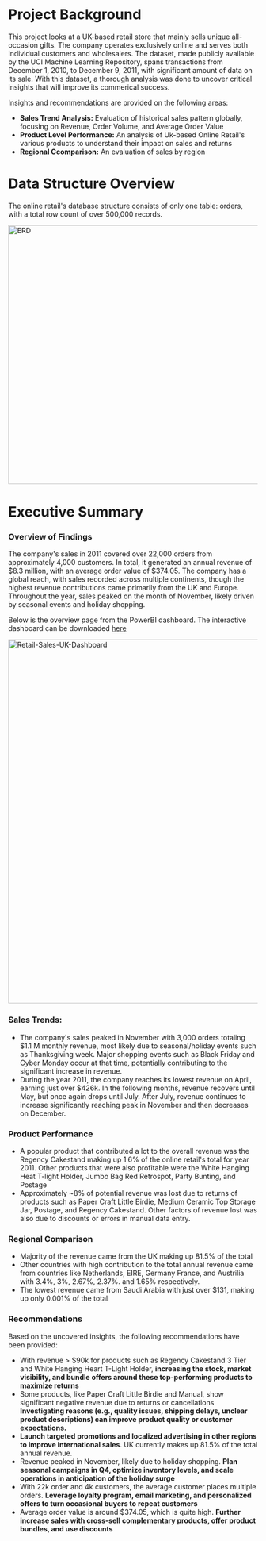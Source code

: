 # Project Background

This project looks at a UK-based retail store that mainly sells unique all-occasion gifts. The company operates exclusively online and serves both individual customers and wholesalers. The dataset, made publicly available by the UCI Machine Learning Repository, spans transactions from December 1, 2010, to December 9, 2011, with significant amount of data on its sale. With this dataset, a thorough analysis was done to uncover critical insights that will improve its commerical success. 


Insights and recommendations are provided on the following areas:
 * **Sales Trend Analysis:** Evaluation of historical sales pattern globally, focusing on Revenue, Order Volume, and Average Order Value
 * **Product Level Performance:** An analysis of Uk-based Online Retail's various products to understand their impact on sales and returns
 * **Regional Ccomparison:** An evaluation of sales by region

# Data Structure Overview
The online retail's database structure consists of only one table: orders, with a total row count of over 500,000 records.


<img width="560" height="522" alt="ERD" src="https://github.com/user-attachments/assets/310e220c-d71a-46c0-83eb-0b18d50b343b" />


# Executive Summary
### Overview of Findings

The company's sales in 2011 covered over 22,000 orders from approximately 4,000 customers. In total, it generated an annual revenue of $8.3 million, with an average order value of $374.05. The company has a global reach, with sales recorded across multiple continents, though the highest revenue contributions came primarily from the UK and Europe. Throughout the year, sales peaked on the month of November, likely driven by seasonal events and holiday shopping.

Below is the overview page from the PowerBI dashboard. The interactive dashboard can be downloaded [here](https://github.com/hliu34/Retail-Sales-UK/blob/main/UK-Retail-Sales-Analysis.pbix)

<img width="1333" height="734" alt="Retail-Sales-UK-Dashboard" src="https://github.com/user-attachments/assets/e2cc6465-5f17-4b12-9a65-3b06b5e8fbce" />

### Sales Trends:

 * The company's sales peaked in November with 3,000 orders totaling $1.1 M monthly revenue, most likely due to seasonal/holiday events such as Thanksgiving week. Major shopping events such as Black Friday and Cyber Monday occur at that time, potentially contributing to the significant increase in revenue. 
 * During the year 2011, the company reaches its lowest revenue on April, earning just over $426k. In the following months, revenue recovers until May, but once again drops until July. After July, revenue continues to increase significantly reaching peak in November and then decreases on December.

### Product Performance

 * A popular product that contributed a lot to the overall revenue was the Regency Cakestand making up 1.6% of the online retail's total for year 2011. Other products that were also profitable were the White Hanging Heat T-light Holder, Jumbo Bag Red Retrospot, Party Bunting, and Postage
 * Approximately ~8% of potential revenue was lost due to returns of products such as Paper Craft Little Birdie, Medium Ceramic Top Storage Jar, Postage, and Regency Cakestand. Other factors of revenue lost was also due to discounts or errors in manual data entry. 


### Regional Comparison

 * Majority of the revenue came from the UK making up 81.5% of the total
 * Other countries with high contribution to the total annual revenue came from countries like Netherlands, EIRE, Germany France, and Austrilia with 3.4%, 3%, 2.67%, 2.37%. and 1.65% respectively. 
 * The lowest revenue came from Saudi Arabia with just over $131, making up only 0.001% of the total


### Recommendations 

Based on the uncovered insights, the following recommendations have been provided:

 * With revenue > $90k for products such as Regency Cakestand 3 Tier and White Hanging Heart T-Light Holder, **increasing the stock, market visibility, and bundle offers around these top-performing products to maximize returns**
 * Some products, like Paper Craft Little Birdie and Manual, show significant negative revenue due to returns or cancellations **Investigating reasons (e.g., quality issues, shipping delays, unclear product descriptions) can improve product quality or customer expectations.**
 * **Launch targeted promotions and localized advertising in other regions to improve international sales**. UK currently makes up 81.5% of the total annual revenue.
 * Revenue peaked in November, likely due to holiday shopping. **Plan seasonal campaigns in Q4, optimize inventory levels, and scale operations in anticipation of the holiday surge**
 * With 22k order and 4k customers, the average customer places multiple orders. **Leverage loyalty program, email marketing, and personalized offers to turn occasional buyers to repeat customers**
 * Average order value is around $374.05, which is quite high. **Further increase sales with cross-sell complementary products, offer product bundles, and use discounts**

